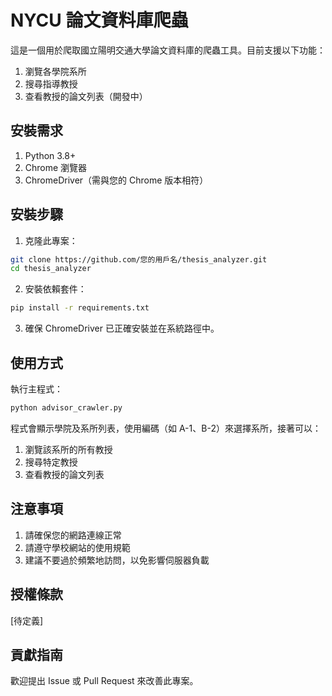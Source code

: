 # NYCU 論文資料庫爬蟲

這是一個用於爬取國立陽明交通大學論文資料庫的爬蟲工具。目前支援以下功能：

1. 瀏覽各學院系所
2. 搜尋指導教授
3. 查看教授的論文列表（開發中）

## 安裝需求

1. Python 3.8+
2. Chrome 瀏覽器
3. ChromeDriver（需與您的 Chrome 版本相符）

## 安裝步驟

1. 克隆此專案：
```bash
git clone https://github.com/您的用戶名/thesis_analyzer.git
cd thesis_analyzer
```

2. 安裝依賴套件：
```bash
pip install -r requirements.txt
```

3. 確保 ChromeDriver 已正確安裝並在系統路徑中。

## 使用方式

執行主程式：
```bash
python advisor_crawler.py
```

程式會顯示學院及系所列表，使用編碼（如 A-1、B-2）來選擇系所，接著可以：
1. 瀏覽該系所的所有教授
2. 搜尋特定教授
3. 查看教授的論文列表

## 注意事項

1. 請確保您的網路連線正常
2. 請遵守學校網站的使用規範
3. 建議不要過於頻繁地訪問，以免影響伺服器負載

## 授權條款

[待定義]

## 貢獻指南

歡迎提出 Issue 或 Pull Request 來改善此專案。
